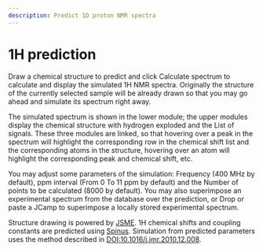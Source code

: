 ```yaml
---
description: Predict 1D proton NMR spectra
---
```


# 1H prediction

Draw a chemical structure to predict and click Calculate spectrum to calculate and display the simulated 1H NMR spectra. Originally the structure of the currently selected sample will be already drawn so that you may go ahead and simulate its spectrum right away.

The simulated spectrum is shown in the lower module; the upper modules display the chemical structure with hydrogen exploded and the List of signals. These three modules are linked, so that hovering over a peak in the spectrum will highlight the corresponding row in the chemical shift list and the corresponding atoms in the structure, hovering over an atom will highlight the corresponding peak and chemical shift, etc.

You may adjust some parameters of the simulation: Frequency \(400 MHz by default\), ppm interval \(From 0 To 11 ppm by default\) and the Number of points to be calculated \(8000 by default\). You may also superimpose an experimental spectrum from the database over the prediction, or Drop or paste a JCamp to superimpose a locally stored experimental spectrum.

Structure drawing is powered by [JSME](http://peter-ertl.com/jsme/). 1H chemical shifts and coupling constants are predicted using [Spinus](http://www2.chemie.uni-erlangen.de/services/spinus/). Simulation from predicted parameters uses the method described in [DOI:10.1016/j.jmr.2010.12.008](http://www.sciencedirect.com/science/article/pii/S1090780710004003).  


